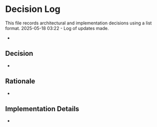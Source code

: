 # Decision Log

This file records architectural and implementation decisions using a list format.
2025-05-18 03:22 - Log of updates made.

*

## Decision

*

## Rationale 

*

## Implementation Details

*